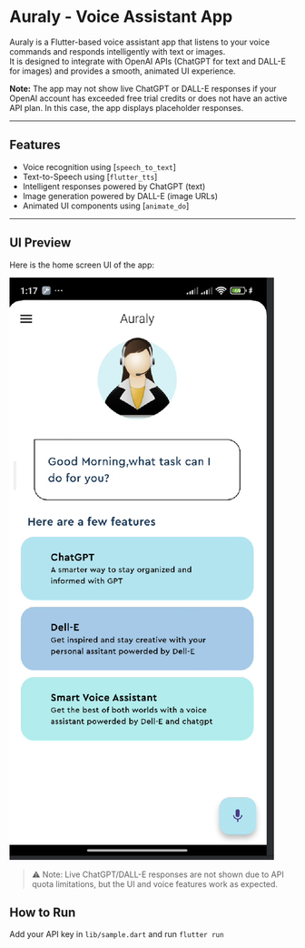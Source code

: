 # Auraly - Voice Assistant App

Auraly is a Flutter-based voice assistant app that listens to your voice commands and responds intelligently with text or images.  
It is designed to integrate with OpenAI APIs (ChatGPT for text and DALL-E for images) and provides a smooth, animated UI experience.  

**Note:** The app may not show live ChatGPT or DALL-E responses if your OpenAI account has exceeded free trial credits or does not have an active API plan. In this case, the app displays placeholder responses.

---
## Features

- Voice recognition using [`speech_to_text`]
- Text-to-Speech using [`flutter_tts`]
- Intelligent responses powered by ChatGPT (text)
- Image generation powered by DALL-E (image URLs)
- Animated UI components using [`animate_do`]
---
## UI Preview

Here is the home screen UI of the app:

![Home Screen](screenshots/home_page.png)

> ⚠️ Note: Live ChatGPT/DALL-E responses are not shown due to API quota limitations, but the UI and voice features work as expected.

## How to Run
Add your API key in `lib/sample.dart` and run `flutter run`

